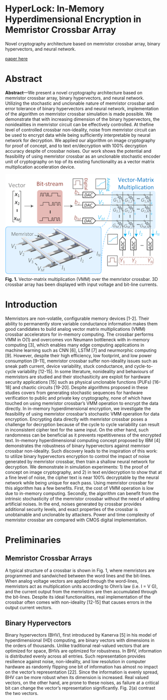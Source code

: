 # HyperLock:  In-Memory Hyperdimensional Encryption in Memristor Crossbar Array
Novel cryptography architecture based on memristor crossbar array, binary hypervectors, and neural network. 
 
[paper here](https://github.com/caixunshiren/hyperlock/blob/main/HYPERLOCK_blind_peer_reveiw_ver.pdf)
# Abstract
**Abstract**—We present a novel cryptography architecture based on memristor crossbar array, binary hypervectors, and neural network. Utilizing the stochastic and unclonable nature of memristor crossbar and error tolerance of binary hypervectors and neural network, implementation of the algorithm on memristor crossbar simulation is made possible. We demonstrate that with increasing dimension of the binary hypervectors, the nonidealities in memristor circuit can be effectively controlled. At thefine level of controlled crossbar non-ideality, noise from memristor circuit can be used to encrypt data while being sufficiently interpretable by neural network for decryption. We applied our algorithm on image cryptography for proof of concept, and to text en/decryption with 100% decryption accuracy despite of crossbar noises. Our work shows the potential and feasibility of using memristor crossbar as an unclonable stochastic encoder unit of cryptography on top of its existing functionality as a vector matrix multiplication acceleration device.

![alt text](https://github.com/caixunshiren/HyperLock/blob/main/figure/paper/Figure%201.png)
    **Fig. 1.**  Vector-matrix multiplication (VMM) over the memristor crossbar. 3D crossbar array has been displayed with input voltage and bit-line currents.

# Introduction
Memristors are non-volatile, configurable memory devices [1-2]. Their ability to permanently store variable conductance information makes them good candidates to build analog vector matrix multiplications (VMM) crossbar accelerators for in-memory computing. The crossbar performs VMM in O(1) and overcomes von Neumann bottleneck with in-memory computing [3], which enables many edge computing applications in machine learning such as CNN [6], LSTM [7] and neurmorphic computing [9]. However, despite their high efficiency, low footprint, and low power consumption [9-11], memristor crossbar suffer non-ideality issues such as sneak path current, device variability, stuck conductance, and cycle-to-cycle variability [12-15]. In some literature, nonideality and behaviours of memristors are studied and their stochasiticity are exploit for hardware security applications [15] such as physical unclonable functions (PUFs) [16-18] and chaotic circuits [19-20]. Despite algorithms proposed in these studies covers from generating stochastic sequences for hardware verification to public and private key cryptography, none of which have touched on using memristor crossbar’s VMM operation to encrypt the data directly. In in-memory hyperdimensional encryption, we investigate the feasibility of using memristor crossbar’s stochastic VMM operation for data encryption. Encrypting data directly with memristor crossbar poses a challenge for decryption because of the cycle to cycle variability can result in inconsistent cipher text for the same input. On the other hand, such randomness can be beneficial as it prevents repetitiveness of the encrypted text. In-memory hyperdimensional computing concept proposed by IBM [4] demonstrates the robustness of binary hypervectors against memrisor crossbar non-ideality. Such discovery leads to the inspiration of this work: to utilize binary hypervectors encryption to control the impact of noise generated by memristor crossbar, then train a shallow neural network for decryption. We demonstrate in simulation experiments: 1) the proof of concept on image cryptography, and 2) in text en/decryption to show that at a fine level of noise, the cipher text is near 100% decryptable by the neural network while being unique for each pass. Using memristor crossbar for this algorithm has a few benefits. First, the cost of VMM operation is low due to in-memory computing. Secondly, the algorithm can benefit from the intrinsic stochasticity of the memristor crossbar without the need of adding artificial noises. In the end, noises generated by crossbar provides additional security levels, and exact properties of the crossbar is unobtainable and unclonable by attackers. Power and time complexity of memristor crossbar are compared with CMOS digital implementation.

# Preliminaries
## Memristor Crossbar Arrays
A typical structure of a crossbar is shown in Fig. 1, where memristors are programmed and sandwiched between the word lines and the bit-lines. When analog voltage vectors are applied through the word-lines, memristors act as multiplication units according to Ohm’s law (i.e. I = V G), and the current output from the memristors are then accumulated through the bit-lines. Despite its ideal functionalities, real implementation of the crossbar often comes with non-ideality [12-15] that causes errors in the output current vectors.
## Binary Hypervectors
Binary hypervectors (BHV), first introduced by Kanerva [5] in his model of hyperdimensional (HD) computing, are binary vectors with dimensions in the orders of thousands. Unlike traditional real-valued vectors that are optimized for space, BHVs are optimized for robustness. In BHV, information is distributed evenly across all entries. Such representation provides resilience against noise, non-ideality, and low resolution in computer hardware as randomly flipping one bit of information has almost no impact on the vector’s representation [22]. Since the information is evenly spread, BHV can be more robust when its dimension is increased. Real valued vectors, on the other hand, are prone to these noises, as failure at a critical bit can change the vector’s representation significantly. Fig. 2(a) contrast the two vectors.
